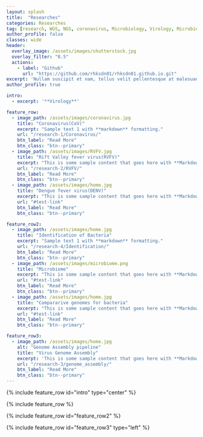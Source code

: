 ```yaml
---
layout: splash
title:  "Researches"
categories: Researches
tag: [research, WGS, NGS, coronavirus, Microbiology, Virology, Microbiome]
author_profile: false
classes: wide
header:
  overlay_image: /assets/images/shutterstock.jpg
  overlay_filter: "0.5"
  actions:
    - label: "Github"
      url: "https://github.com/rhksdn01/rhksdn01.github.io.git"
excerpt: 'Nullam suscipit et nam, tellus velit pellentesque at malesuada, enim eaque. Quis nulla, netus tempor in diam gravida tincidunt, *proin faucibus* voluptate felis id sollicitudin. Centered with `type="center"`'
author_profile: true

intro: 
  - excerpt: '**Virology**'

feature_row:
  - image_path: /assets/images/coronavirus.jpg
    title: "Coronavirus(CoV)"
    excerpt: "Sample text 1 with **markdown** formatting."
    url: "/research-1/Coronavirus/"
    btn_label: "Read More"
    btn_class: "btn--primary"
  - image_path: /assets/images/RVFV.jpg
    title: "Rift Valley fever virus(RVFV)"
    excerpt: "This is some sample content that goes here with **Markdown** formatting."
    url: "/research-2/RVFV/"
    btn_label: "Read More"
    btn_class: "btn--primary"
  - image_path: /assets/images/home.jpg
    title: "Dengue fever virus(DENV)"
    excerpt: "This is some sample content that goes here with **Markdown** formatting."
    url: "#test-link"
    btn_label: "Read More"
    btn_class: "btn--primary"

feature_row2:
  - image_path: /assets/images/home.jpg
    title: "Identification of Bacteria"
    excerpt: "Sample text 1 with **markdown** formatting."
    url: "/research-4/Identification/"
    btn_label: "Read More"
    btn_class: "btn--primary"
  - image_path: /assets/images/microbiome.png
    title: "Microbiome"
    excerpt: "This is some sample content that goes here with **Markdown** formatting."
    url: "#test-link"
    btn_label: "Read More"
    btn_class: "btn--primary"
  - image_path: /assets/images/home.jpg
    title: "Compararive genomes for bacteria"
    excerpt: "This is some sample content that goes here with **Markdown** formatting."
    url: "#test-link"
    btn_label: "Read More"
    btn_class: "btn--primary"

feature_row3:
  - image_path: /assets/images/home.jpg
    alt: "Genome Assembly pipeline"
    title: "Virus Genome Assembly"
    excerpt: 'This is some sample content that goes here with **Markdown** formatting. Left aligned with `type="left"`'
    url: "/research-3/genome_assembly/"
    btn_label: "Read More"
    btn_class: "btn--primary"
---
```


{% include feature_row id="intro" type="center" %}

{% include feature_row %}

{% include feature_row id="feature_row2" %}

{% include feature_row id="feature_row3" type="left" %}